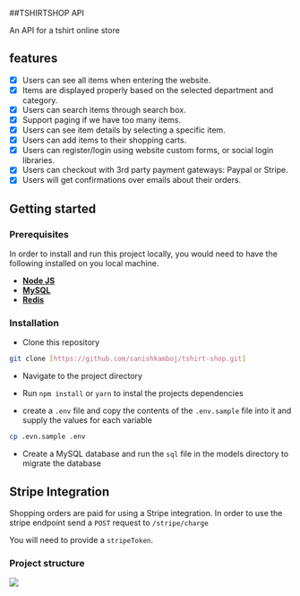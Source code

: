 ##TSHIRTSHOP API

An API for a tshirt online store

## features

* [x] Users can see all items when entering the website.
* [x] Items are displayed properly based on the selected department and category.
* [x] Users can search items through search box.
* [x] Support paging if we have too many items.
* [x] Users can see item details by selecting a specific item.
* [x] Users can add items to their shopping carts.
* [x] Users can register/login using website custom forms, or social login libraries.
* [x] Users can checkout with 3rd party payment gateways: Paypal or Stripe.
* [x] Users will get confirmations over emails about their orders.

## Getting started

### Prerequisites

In order to install and run this project locally, you would need to have the following installed on you local machine.

* [**Node JS**](https://nodejs.org/en/)
* [**MySQL**](https://www.mysql.com/downloads/)
* [**Redis**](https://redis.io)

### Installation

* Clone this repository

```sh
git clone [https://github.com/sanishkamboj/tshirt-shop.git]
```

* Navigate to the project directory



* Run `npm install` or `yarn` to instal the projects dependencies
* create a `.env` file and copy the contents of the `.env.sample` file into it and supply the values for each variable

```sh
cp .evn.sample .env
```

* Create a MySQL database and run the `sql` file in the models directory to migrate the database

## Stripe Integration

Shopping orders are paid for using a Stripe integration. In order to use the stripe endpoint send a `POST` request to `/stripe/charge`

You will need to provide a `stripeToken`.

### Project structure
![](https://user-images.githubusercontent.com/19865565/58978860-ab5f4c80-87c4-11e9-99cc-99fd70619f5c.png)
